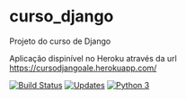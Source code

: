 # curso_django
Projeto do curso de Django

Aplicação dispinível no Heroku através da url https://cursodjangoale.herokuapp.com/

[![Build Status](https://travis-ci.com/alexandresillva/curso_django.svg?branch=master)](https://travis-ci.com/alexandresillva/curso_django)
[![Updates](https://pyup.io/repos/github/alexandresillva/curso_django/shield.svg)](https://pyup.io/repos/github/alexandresillva/curso_django/)
[![Python 3](https://pyup.io/repos/github/alexandresillva/curso_django/python-3-shield.svg)](https://pyup.io/repos/github/alexandresillva/curso_django/)
